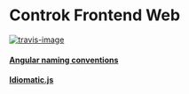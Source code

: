 # Controk Frontend Web

[![travis-image]][travis]

#### [Angular naming conventions](https://github.com/mgechev/angularjs-style-guide)

#### [Idiomatic.js](https://github.com/rwaldron/idiomatic.js)

[travis-image]: https://travis-ci.org/jourdanrodrigues/controk-frontend-web.svg?branch=master
[travis]: https://travis-ci.org/jourdanrodrigues/controk-frontend-web?branch=master